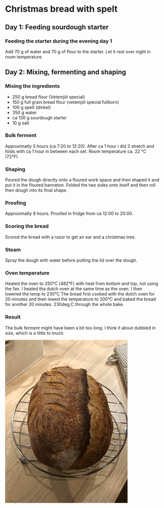 # Christmas bread with spelt

## Day 1: Feeding sourdough starter
### Feeding the starter during the evening day 1
Add 70 g of water and 70 g of flour to the starter. Let it rest over night in room temperature.

## Day 2: Mixing, fermenting and shaping
### Mixing the ingredients
- 250 g bread flour (Vetemjöl special)
- 150 g full grain bread flour (vetemjöl special fullkorn)
- 100 g spelt (dinkel)
- 350 g water
- ca 130 g sourdough starter
- 10 g salt

### Bulk ferment
Approximatly 5 hours (ca 7:20 to 12:20). After ca 1 hour i did 3 stretch and folds with ca 1 hour in between each set.
Room temperature ca. 22 &deg;C (72&deg;F)

### Shaping
Poured the dough directly onto a floured work space and then shaped it and put it in the floured banneton. Folded the two sides onto itself and then roll then dough into its final shape.

### Proofing
Approximatly 8 hours. Proofed in fridge from ca 12:00 to 20:00.

### Scoring the bread
Scored the bread with a razor to get an ear and a christmas tree.

### Steam
Spray the dough with water before putting the lid over the dough.

### Oven temperature 

Heated the oven to 250&deg;C (482&deg;F) with heat from bottom and top, not using the fan. I heated tha dutch oven at the same time as the oven. I then lowered the temp to 230&deg;C The bread first cooked with the dutch oven for 20 minutes and then lowed the temperature to 200&deg;C and baked the bread for another 20 minutes. 230deg;C through the whole bake.

### Result
The bulk ferment might have been a bit too long. I think it about dubbled in size, which is a little to much.

<img src="https://github.com/jemstedt/baking/blob/main/images/bread211223.jpg" alt="bread211223" width="400"/>
